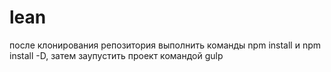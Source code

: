 # lean



после клонирования репозитория выполнить команды npm install и npm install -D, затем заупустить проект командой gulp